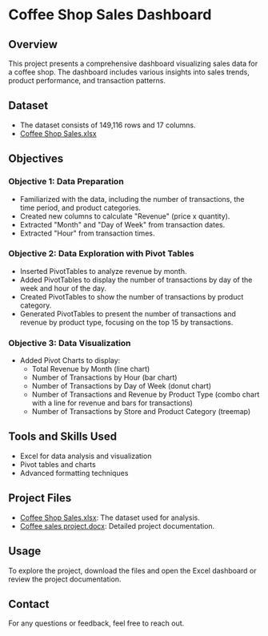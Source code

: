 # Coffee Shop Sales Dashboard

## Overview
This project presents a comprehensive dashboard visualizing sales data for a coffee shop. The dashboard includes various insights into sales trends, product performance, and transaction patterns.

## Dataset
- The dataset consists of 149,116 rows and 17 columns.
- [Coffee Shop Sales.xlsx](Coffee%20Shop%20Sales.xlsx)

## Objectives
### Objective 1: Data Preparation
- Familiarized with the data, including the number of transactions, the time period, and product categories.
- Created new columns to calculate "Revenue" (price x quantity).
- Extracted "Month" and "Day of Week" from transaction dates.
- Extracted "Hour" from transaction times.

### Objective 2: Data Exploration with Pivot Tables
- Inserted PivotTables to analyze revenue by month.
- Added PivotTables to display the number of transactions by day of the week and hour of the day.
- Created PivotTables to show the number of transactions by product category.
- Generated PivotTables to present the number of transactions and revenue by product type, focusing on the top 15 by transactions.

### Objective 3: Data Visualization
- Added Pivot Charts to display:
  - Total Revenue by Month (line chart)
  - Number of Transactions by Hour (bar chart)
  - Number of Transactions by Day of Week (donut chart)
  - Number of Transactions and Revenue by Product Type (combo chart with a line for revenue and bars for transactions)
  - Number of Transactions by Store and Product Category (treemap)

## Tools and Skills Used
- Excel for data analysis and visualization
- Pivot tables and charts
- Advanced formatting techniques

## Project Files
- [Coffee Shop Sales.xlsx](Coffee%20Shop%20Sales.xlsx): The dataset used for analysis.
- [Coffee sales project.docx](Coffee%20sales%20project.docx): Detailed project documentation.


## Usage
To explore the project, download the files and open the Excel dashboard or review the project documentation.

## Contact
For any questions or feedback, feel free to reach out.
